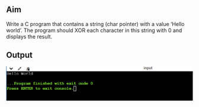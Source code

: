 ## Aim
Write a C program that contains a string (char pointer) with a value ‘Hello world’. The program should XOR each character in this string with 0 and displays the result.

## Output
![output](exp1.png)
